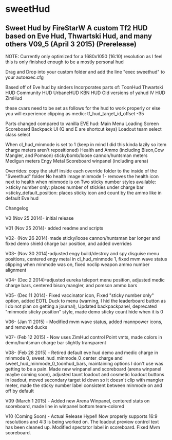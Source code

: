 # sweetHud
Sweet Hud by FireStarW
A custom Tf2 HUD based on Eve Hud, Thwartski Hud, and many others
V09_5 (April 3 2015) (Prerelease)
-------------------------
NOTE: Currently only optimized for a 1680x1050 (16:10) resolution as I feel this is only finished enough to be a mostly personal hud

Drag and Drop into your custom folder and add the line "exec sweethud" to your autoexec.cfg

Based off of Eve hud by sinders
Incorporates parts of:
ToonHud
Thwartski HUD
Community HUD
UrbaneHUD
KBN HUD
Old versions of yahud
IV HUD
ZimHud

these cvars need to be set as follows for the hud to work properly or else you will experience clipping as medic:
tf_hud_target_id_offset -35 


Parts changed compared to vanilla EVE hud:
Main Menu
Loading Screen
Scoreboard
Backpack UI (Q and E are shortcut keys)
Loadout
team select
class select

When cl_hud_minmode is set to 1 (keep in mind I did this kinda lazily so item charge meters aren't repositioned)
Health and Ammo (including Bison,Cow Mangler, and Pomson) 
stickybomb/loose cannon/huntsman meters
Medigun meters
Engy Metal 
Scoreboard
winpanel (including arena)

Overrides: copy the stuff inside each override folder to the inside of the "Sweethud" folder
No health image minmode 1- removes the health icon next to health when minmode is on
Two sticky number styles available:
	>sticky number only: places number of stickies under charge bar
	>sticky_default_position: places sticky icon and count by the ammo like in default Eve hud

Changelog

V0 (Nov 25 2014)- initial release

V01 (Nov 25 2014)- added readme and scripts

V02- (Nov 26 2014)-made sticky/loose cannon/huntsman bar longer and fixed demo shield charge bar position, and added overrides

V03- (Nov 30 2014)-adjusted engy build/destroy and spy disguise menu positions, centered engy metal in cl_hud_minmode 1, fixed mvm wave status clipping when minmode was on, fixed noclip weapon ammo number alignment

V04- (Dec 2 2014)-adjusted eureka teleport menu position, adjusted medic charge bars, centered bison,mangler, and pomson ammo bars

V05- (Dec 11 2014)- Fixed vaccinator icon, Fixed "sticky number only" option, added EOTL Duck to menu (warning, I hid the leaderboard button as I do not plan on getting a journal), Updated backpackpanel, deprecated "minmode sticky position" style, made demo sticky count hide when it is 0 

V06- (Jan 11 2015) - Modified mvm wave status, added mannpower icons, and removed ducks

V07- (Feb 12 2015) - Now uses ZimHud control Point vmts, made colors in demo/huntsman charge bar slightly transparent

V08- (Feb 28 2015) - Retired default eve hud demo and medic charge in minmode 0, sweet_hud_minmode_0_center_charge and sweet_hud_minmode_0_toonhud_bars, maintaining options I don't use was getting to be a pain. 
Made new winpanel and scoreboard (arena winpanel maybe coming soon), adjusted taunt loadout and cosmetic loadout buttons in loadout, moved secondary target id down so it doesn't clip with mangler meter, made the sticky number label consistent between minmode on and off by default 

V09 (March 1 2015) - Added new Arena Winpanel, centered stats on scoreboard, made line in winpanel bottom team-colored

V10 (Coming Soon) - Actual Release Hype!! Now properly supports 16:9 resolutions and 4:3 is being worked on. The loadout preview control text has been cleaned up. Modified spectator label in scoreboard. Fixed Mvm scoreboard. 

